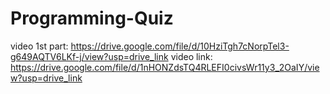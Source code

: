 # Programming-Quiz
video 1st part:  https://drive.google.com/file/d/10HziTgh7cNorpTel3-g649AQTV6LKf-j/view?usp=drive_link
video link: https://drive.google.com/file/d/1nHONZdsTQ4RLEFI0civsWr11y3_2OaIY/view?usp=drive_link
